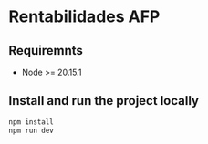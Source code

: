 # Rentabilidades AFP

## Requiremnts

- Node >= 20.15.1

## Install and run the project locally
```bash
npm install
npm run dev
```
